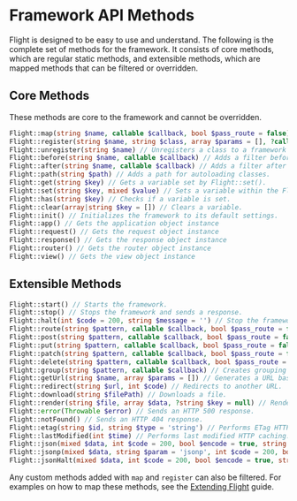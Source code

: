 # Framework API Methods

Flight is designed to be easy to use and understand. The following is the complete
set of methods for the framework. It consists of core methods, which are regular
static methods, and extensible methods, which are mapped methods that can be filtered
or overridden.

## Core Methods

These methods are core to the framework and cannot be overridden.

```php
Flight::map(string $name, callable $callback, bool $pass_route = false) // Creates a custom framework method.
Flight::register(string $name, string $class, array $params = [], ?callable $callback = null) // Registers a class to a framework method.
Flight::unregister(string $name) // Unregisters a class to a framework method.
Flight::before(string $name, callable $callback) // Adds a filter before a framework method.
Flight::after(string $name, callable $callback) // Adds a filter after a framework method.
Flight::path(string $path) // Adds a path for autoloading classes.
Flight::get(string $key) // Gets a variable set by Flight::set().
Flight::set(string $key, mixed $value) // Sets a variable within the Flight engine.
Flight::has(string $key) // Checks if a variable is set.
Flight::clear(array|string $key = []) // Clears a variable.
Flight::init() // Initializes the framework to its default settings.
Flight::app() // Gets the application object instance
Flight::request() // Gets the request object instance
Flight::response() // Gets the response object instance
Flight::router() // Gets the router object instance
Flight::view() // Gets the view object instance
```

## Extensible Methods

```php
Flight::start() // Starts the framework.
Flight::stop() // Stops the framework and sends a response.
Flight::halt(int $code = 200, string $message = '') // Stop the framework with an optional status code and message.
Flight::route(string $pattern, callable $callback, bool $pass_route = false, string $alias = '') // Maps a URL pattern to a callback.
Flight::post(string $pattern, callable $callback, bool $pass_route = false, string $alias = '') // Maps a POST request URL pattern to a callback.
Flight::put(string $pattern, callable $callback, bool $pass_route = false, string $alias = '') // Maps a PUT request URL pattern to a callback.
Flight::patch(string $pattern, callable $callback, bool $pass_route = false, string $alias = '') // Maps a PATCH request URL pattern to a callback.
Flight::delete(string $pattern, callable $callback, bool $pass_route = false, string $alias = '') // Maps a DELETE request URL pattern to a callback.
Flight::group(string $pattern, callable $callback) // Creates grouping for urls, pattern must be a string.
Flight::getUrl(string $name, array $params = []) // Generates a URL based on a route alias.
Flight::redirect(string $url, int $code) // Redirects to another URL.
Flight::download(string $filePath) // Downloads a file.
Flight::render(string $file, array $data, ?string $key = null) // Renders a template file.
Flight::error(Throwable $error) // Sends an HTTP 500 response.
Flight::notFound() // Sends an HTTP 404 response.
Flight::etag(string $id, string $type = 'string') // Performs ETag HTTP caching.
Flight::lastModified(int $time) // Performs last modified HTTP caching.
Flight::json(mixed $data, int $code = 200, bool $encode = true, string $charset = 'utf8', int $option) // Sends a JSON response.
Flight::jsonp(mixed $data, string $param = 'jsonp', int $code = 200, bool $encode = true, string $charset = 'utf8', int $option) // Sends a JSONP response.
Flight::jsonHalt(mixed $data, int $code = 200, bool $encode = true, string $charset = 'utf8', int $option) // Sends a JSON response and stops the framework.
```

Any custom methods added with `map` and `register` can also be filtered. For examples on how to map these methods, see the [Extending Flight](/learn/extending) guide.
